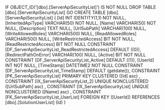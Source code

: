 ﻿
 IF OBJECT_ID('[dbo].[ServerApiSecurityList]') IS NOT NULL 
 DROP TABLE [dbo].[ServerApiSecurityList] 
 GO
 CREATE TABLE [dbo].[ServerApiSecurityList] ( 
 [Id]                     INT              IDENTITY(1,1)          NOT NULL,
 [InheritedApiType]       VARCHAR(50)                             NOT NULL,
 [Name]                   VARCHAR(50)                             NOT NULL,
 [Description]            TEXT                                        NULL,
 [UrlSubPath]             VARCHAR(100)                                NULL,
 [WriteAllowedRoles]      VARCHAR(500)                                NULL,
 [ReadAllowedRoles]       VARCHAR(500)                                NULL,
 [WriteRestrictedAccess]  BIT                                     NOT NULL,
 [ReadRestrictedAccess]   BIT                                     NOT NULL  CONSTRAINT [DF_ServerApiSecurityList_ReadRestrictedAccess] DEFAULT ((0)),
 [RedirectPathOnError]    VARCHAR(100)                                NULL,
 [Active]                 BIT                                     NOT NULL  CONSTRAINT [DF_ServerApiSecurityList_Active] DEFAULT ((1)),
 [UserId]                 INT                                     NOT NULL,
 [TimeStamp]              DATETIME2                               NOT NULL  CONSTRAINT [DF_ServerApiSecurityList_TimeStamp] DEFAULT (getdate()),
 CONSTRAINT   [PK_ServerApiSecurityList]  PRIMARY KEY CLUSTERED    ([Id] asc) ,
 CONSTRAINT   [IX_ServerApiSecurityList_2]  UNIQUE      NONCLUSTERED ([UrlSubPath] asc) ,
 CONSTRAINT   [IX_ServerApiSecurityList]  UNIQUE      NONCLUSTERED ([Name] asc) ,
 CONSTRAINT [FK_ServerApiSecurityList_UserList] FOREIGN KEY ([UserId]) REFERENCES [dbo].[SolutionUserList] (Id) )
 
 